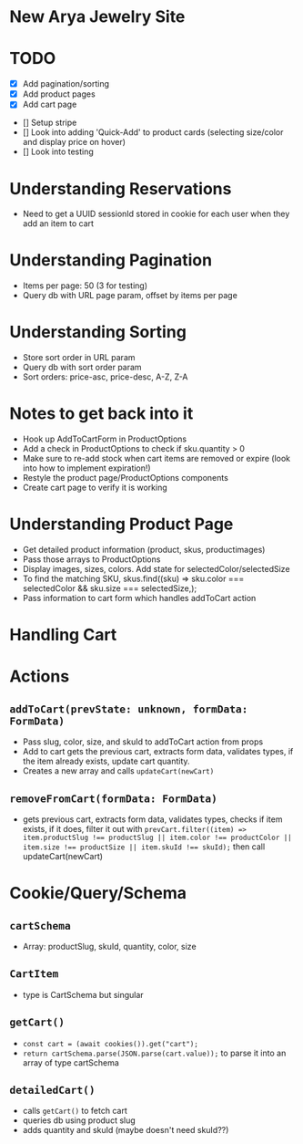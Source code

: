 # New Arya Jewelry Site

# TODO
- [x] Add pagination/sorting
- [x] Add product pages
- [x] Add cart page
- [] Setup stripe
- [] Look into adding 'Quick-Add' to product cards (selecting size/color and display price on hover)
- [] Look into testing

# Understanding Reservations
- Need to get a UUID sessionId stored in cookie for each user when they add an item to cart

# Understanding Pagination
- Items per page: 50 (3 for testing)
- Query db with URL page param, offset by items per page

# Understanding Sorting
- Store sort order in URL param
- Query db with sort order param
- Sort orders: price-asc, price-desc, A-Z, Z-A

# Notes to get back into it
- Hook up AddToCartForm in ProductOptions
- Add a check in ProductOptions to check if sku.quantity > 0
- Make sure to re-add stock when cart items are removed or expire (look into how to implement expiration!)
- Restyle the product page/ProductOptions components
- Create cart page to verify it is working

# Understanding Product Page
- Get detailed product information (product, skus, productimages)
- Pass those arrays to ProductOptions
- Display images, sizes, colors. Add state for selectedColor/selectedSize
- To find the matching SKU, skus.find((sku) => sku.color === selectedColor && sku.size === selectedSize,);
- Pass information to cart form which handles addToCart action

# Handling Cart

# Actions
## `addToCart(prevState: unknown, formData: FormData)`
- Pass slug, color, size, and skuId to addToCart action from props
- Add to cart gets the previous cart, extracts form data, validates types, if the item already exists, update cart quantity.
- Creates a new array and calls `updateCart(newCart)`
## `removeFromCart(formData: FormData)`
- gets previous cart, extracts form data, validates types, checks if item exists, if it does, filter it out with `prevCart.filter((item) => item.productSlug !== productSlug || item.color !== productColor || item.size !== productSize || item.skuId !== skuId);` then call updateCart(newCart)

# Cookie/Query/Schema
## `cartSchema`
- Array: productSlug, skuId, quantity, color, size
## `CartItem`
- type is CartSchema but singular
## `getCart()`
- `const cart = (await cookies()).get("cart");`
- `return cartSchema.parse(JSON.parse(cart.value));` to parse it into an array of type cartSchema
## `detailedCart()`
- calls `getCart()` to fetch cart
- queries db using product slug
- adds quantity and skuId (maybe doesn't need skuId??)


